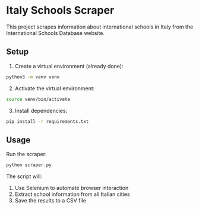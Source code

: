 # Italy Schools Scraper

This project scrapes information about international schools in Italy from the International Schools Database website.

## Setup

1. Create a virtual environment (already done):
```bash
python3 -m venv venv
```

2. Activate the virtual environment:
```bash
source venv/bin/activate
```

3. Install dependencies:
```bash
pip install -r requirements.txt
```

## Usage

Run the scraper:
```bash
python scraper.py
```

The script will:
1. Use Selenium to automate browser interaction
2. Extract school information from all Italian cities
3. Save the results to a CSV file
